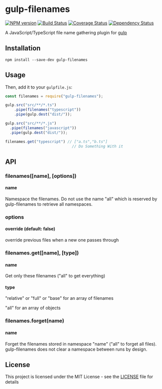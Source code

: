 
# gulp-filenames

[![NPM version][npm-image]][npm-url] [![Build Status][travis-image]][travis-url]  [![Coverage Status][coveralls-image]][coveralls-url] [![Dependency Status][depstat-image]][depstat-url]

A JavaScript/TypeScript file name gathering plugin for [gulp](https://github.com/gulpjs/gulp)

## Installation

```shell
npm install --save-dev gulp-filenames
```

## Usage

Then, add it to your `gulpfile.js`:

```typescript
const filenames = require("gulp-filenames");

gulp.src("src/**/*.ts")
	.pipe(filenames("typescript"))
	.pipe(gulp.dest("dist/"));

gulp.src("src/**/*.js")
  .pipe(filenames("javascript"))
  .pipe(gulp.dest("dist/"));

filenames.get("typescript") // ["a.ts","b.ts"]
                              // Do Something With it
```

## API

### filenames([name], [options])

#### name

Namespace the filenames. Do not use the name "all" which is reserved by gulp-filenames to retrieve all namespaces.

### options

#### override (default: false)

override previous files when a new one passes through

### filenames.get([name], [type])

#### name
Get only these filenames ("all" to get everything)

#### type

"relative" or "full" or "base" for an array of filenames

"all" for an array of objects

### filenames.forget(name)

#### name
Forget the filenames stored in namespace "name" ("all" to forget all files). gulp-filenames does not clear a namespace between runs by design.

## License

This project is licensed under the MIT License - see the [LICENSE](LICENSE) file for details

[npm-url]: https://npmjs.org/package/gulp-filenames
[npm-image]: https://badge.fury.io/js/gulp-filenames.png

[travis-url]: http://travis-ci.com/dhkatz/gulp-filenames
[travis-image]: https://secure.travis-ci.com/dhkatz/gulp-filenames.png?branch=master

[coveralls-url]: https://coveralls.io/r/dhkatz/gulp-filenames
[coveralls-image]: https://coveralls.io/repos/dhkatz/gulp-filenames/badge.png

[depstat-url]: https://david-dm.org/dhkatz/gulp-filenames
[depstat-image]: https://david-dm.org/dhkatz/gulp-filenames.png
